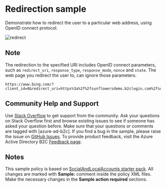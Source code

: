 # Redirection sample

Demonstrate how to redirect the user to a particular web address, using OpenID connect protocol.

![redirect](media/redirect.png)

## Note

The redirection to the specified URI includes OpenID connect parameters, such as `redirect_uri`, `response_type`, `response_mode`, `nonce` and `state`. The web page you redirect the user to, can ignore those parameters.

```
https://www.bing.com/?client_id=0&redirect_uri=https%3a%2f%2fsunflowersdemo.b2clogin.com%2fsunflowersdemo.onmicrosoft.com%2foauth2%2fauthresp&response_type=id_token&response_mode=form_post&nonce=gvdO58Df%2bupXPVhQf%2bifNw%3d%3d&state=StateProperties%3deyJTSUQiOiJ4LW1zLWNwaW0tcmM6ZDYzN2Y0NGYtZDhmNS00ZTM3LTlmYjgtOTVhODg4MGNlYTc4IiwiVElEIjoiNzE2ZDg2MWUtOGE4Yy00MGNlLWEwODMtYjA4NjE4ZDY5ZDIwIn0
```


## Community Help and Support
Use [Stack Overflow](https://stackoverflow.com/questions/tagged/azure-ad-b2c) to get support from the community. Ask your questions on Stack Overflow first and browse existing issues to see if someone has asked your question before. Make sure that your questions or comments are tagged with [azure-ad-b2c].
If you find a bug in the sample, please raise the issue on [GitHub Issues](https://github.com/azure-ad-b2c/samples/issues).
To provide product feedback, visit the Azure Active Directory B2C [Feedback page](https://feedback.azure.com/forums/169401-azure-active-directory?category_id=160596).

## Notes
This sample policy is based on [SocialAndLocalAccounts starter pack](https://github.com/Azure-Samples/active-directory-b2c-custom-policy-starterpack/tree/master/SocialAndLocalAccounts). All changes are marked with **Sample:** comment inside the policy XML files. Make the necessary changes in the **Sample action required** sections. 
